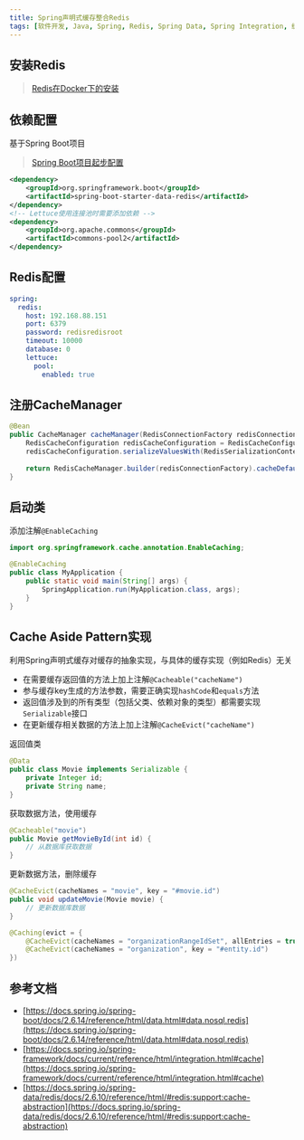```yaml
---
title: Spring声明式缓存整合Redis
tags: [软件开发, Java, Spring, Redis, Spring Data, Spring Integration, 缓存]
---
```


## 安装Redis

> [Redis在Docker下的安装](https://blog.oliverclio.com/2020/03/05/Redis%E5%9C%A8Docker%E4%B8%8B%E7%9A%84%E5%AE%89%E8%A3%85.html)

## 依赖配置

基于Spring Boot项目

> [Spring Boot项目起步配置](https://blog.oliverclio.com/2018/01/18/Spring-Boot%E9%A1%B9%E7%9B%AE%E8%B5%B7%E6%AD%A5%E9%85%8D%E7%BD%AE.html)

```xml
<dependency>
    <groupId>org.springframework.boot</groupId>
    <artifactId>spring-boot-starter-data-redis</artifactId>
</dependency>
<!-- Lettuce使用连接池时需要添加依赖 -->
<dependency>  
    <groupId>org.apache.commons</groupId> 
    <artifactId>commons-pool2</artifactId>
</dependency>
```

## Redis配置

```yml
spring: 
  redis:
    host: 192.168.88.151
    port: 6379
    password: redisredisroot
    timeout: 10000
    database: 0
    lettuce:
      pool: 
        enabled: true
```

## 注册CacheManager

```java
@Bean  
public CacheManager cacheManager(RedisConnectionFactory redisConnectionFactory) {  
    RedisCacheConfiguration redisCacheConfiguration = RedisCacheConfiguration.defaultCacheConfig();  
    redisCacheConfiguration.serializeValuesWith(RedisSerializationContext.SerializationPair.fromSerializer(new GenericJackson2JsonRedisSerializer()));  
  
    return RedisCacheManager.builder(redisConnectionFactory).cacheDefaults(redisCacheConfiguration).build();  
}
```

## 启动类

添加注解`@EnableCaching`

```java
import org.springframework.cache.annotation.EnableCaching;

@EnableCaching
public class MyApplication {  
    public static void main(String[] args) {  
        SpringApplication.run(MyApplication.class, args);  
    }  
}
```

## Cache Aside Pattern实现

利用Spring声明式缓存对缓存的抽象实现，与具体的缓存实现（例如Redis）无关

* 在需要缓存返回值的方法上加上注解`@Cacheable("cacheName")`
* 参与缓存key生成的方法参数，需要正确实现`hashCode`和`equals`方法
* 返回值涉及到的所有类型（包括父类、依赖对象的类型）都需要实现`Serializable`接口
* 在更新缓存相关数据的方法上加上注解`@CacheEvict("cacheName")`

返回值类

```java
@Data
public class Movie implements Serializable {
    private Integer id;
    private String name;
}
```

获取数据方法，使用缓存

```java
@Cacheable("movie")  
public Movie getMovieById(int id) {
    // 从数据库获取数据
}
```

更新数据方法，删除缓存

```java
@CacheEvict(cacheNames = "movie", key = "#movie.id")  
public void updateMovie(Movie movie) {  
    // 更新数据库数据  
}
```

```java
@Caching(evict = {
    @CacheEvict(cacheNames = "organizationRangeIdSet", allEntries = true),
    @CacheEvict(cacheNames = "organization", key = "#entity.id")
})
```

## 参考文档

* [https://docs.spring.io/spring-boot/docs/2.6.14/reference/html/data.html#data.nosql.redis](https://docs.spring.io/spring-boot/docs/2.6.14/reference/html/data.html#data.nosql.redis)
* [https://docs.spring.io/spring-framework/docs/current/reference/html/integration.html#cache](https://docs.spring.io/spring-framework/docs/current/reference/html/integration.html#cache)
* [https://docs.spring.io/spring-data/redis/docs/2.6.10/reference/html/#redis:support:cache-abstraction](https://docs.spring.io/spring-data/redis/docs/2.6.10/reference/html/#redis:support:cache-abstraction)